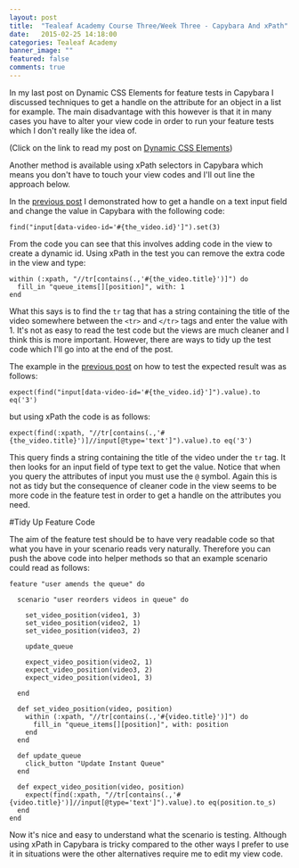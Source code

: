 ```yaml
---
layout: post
title:  "Tealeaf Academy Course Three/Week Three - Capybara And xPath"
date:   2015-02-25 14:18:00
categories: Tealeaf Academy
banner_image: ""
featured: false
comments: true
---
```


In my last post on Dynamic CSS Elements for feature tests in Capybara I discussed techniques to get a handle on the attribute for an object in a list for example.  The main disadvantage with this however is that it in many cases you have to alter your view code in order to run your feature tests which I don't really like the idea of.

<!--more-->

(Click on the link to read my post on [Dynamic CSS Elements](../../../../2015/02/24/course-three-week-three-dynamic-css-elements/))

Another method is available using xPath selectors in Capybara which means you don't have to touch your view codes and I'll out line the approach below.

In the [previous post](../../../../2015/02/24/course-three-week-three-dynamic-css-elements/) I demonstrated how to get a handle on a text input field and change the value in Capybara with the following code:

    find("input[data-video-id='#{the_video.id}']").set(3)
    
From the code you can see that this involves adding code in the view to create a dynamic id.  Using xPath in the test you can remove the extra code in the view and type:

    within (:xpath, "//tr[contains(.,'#{the_video.title}')]") do
      fill_in "queue_items[][position]", with: 1
    end
    
What this says is to find the ```tr``` tag that has a string containing the title of the video somewhere between the ```<tr>``` and ```</tr>``` tags and enter the value with 1.  It's not as easy to read the test code but the views are much cleaner and I think this is more important.  However, there are ways to tidy up the test code which I'll go into at the end of the post.

The example in the [previous post](../../../../2015/02/24/course-three-week-three-dynamic-css-elements/) on how to test the expected result was as follows:

    expect(find("input[data-video-id='#{the_video.id}']").value).to eq('3')
    
but using xPath the code is as follows:

    expect(find(:xpath, "//tr[contains(.,'#{the_video.title}')]//input[@type='text']").value).to eq('3')
    
This query finds a string containing the title of the video under the ```tr``` tag.  It then looks for an input field of type text to get the value.  Notice that when you query the attributes of input you must use the ```@``` symbol. Again this is not as tidy but the consequence of cleaner code in the view seems to be more code in the feature test in order to get a handle on the attributes you need.

#Tidy Up Feature Code

The aim of the feature test should be to have very readable code so that what you have in your scenario reads very naturally.  Therefore you can push the above code into helper methods so that an example scenario could read as follows:
    
    feature "user amends the queue" do

      scenario "user reorders videos in queue" do

        set_video_position(video1, 3)
        set_video_position(video2, 1)
        set_video_position(video3, 2)

        update_queue

        expect_video_position(video2, 1)
        expect_video_position(video3, 2)
        expect_video_position(video1, 3)

      end

      def set_video_position(video, position)
        within (:xpath, "//tr[contains(.,'#{video.title}')]") do
          fill_in "queue_items[][position]", with: position
        end
      end

      def update_queue
        click_button "Update Instant Queue"
      end

      def expect_video_position(video, position)
        expect(find(:xpath, "//tr[contains(.,'#{video.title}')]//input[@type='text']").value).to eq(position.to_s)
      end
    end
    
Now it's nice and easy to understand what the scenario is testing.  Although using xPath in Capybara is tricky compared to the other ways I prefer to use it in situations were the other alternatives require me to edit my view code.